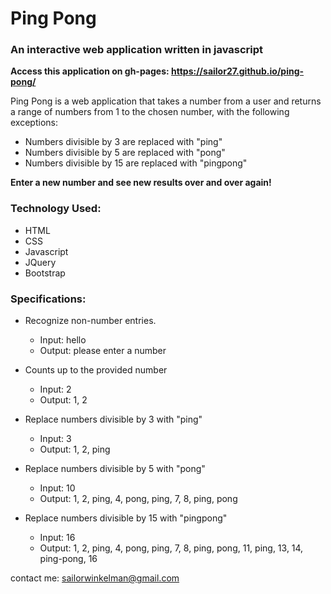 # Ping Pong
### An interactive web application written in javascript

**Access this application on gh-pages: https://sailor27.github.io/ping-pong/**

Ping Pong is a web application that takes a number from a user and returns a range of numbers from 1 to the chosen number, with the following exceptions:

* Numbers divisible by 3 are replaced with "ping"
* Numbers divisible by 5 are replaced with "pong"
* Numbers divisible by 15 are replaced with "pingpong"

**Enter a new number and see new results over and over again!**


### Technology Used:

* HTML
* CSS
* Javascript
* JQuery
* Bootstrap

 ### Specifications:

* Recognize non-number entries.
  * Input: hello
  * Output: please enter a number

* Counts up to the provided number

  * Input: 2
  * Output: 1, 2


* Replace numbers divisible by 3 with "ping"

  * Input: 3
  * Output: 1, 2, ping

* Replace numbers divisible by 5 with "pong"

  * Input: 10
  * Output: 1, 2, ping, 4, pong, ping, 7, 8, ping, pong

* Replace numbers divisible by 15 with "pingpong"

  * Input: 16
  * Output: 1, 2, ping, 4, pong, ping, 7, 8, ping, pong, 11, ping, 13, 14, ping-pong, 16







contact me: <sailorwinkelman@gmail.com>
